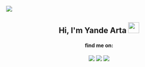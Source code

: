 ![](https://komarev.com/ghpvc/?username=yandearta&color=lightgrey)

<div align="center">
  <h2>Hi, I'm Yande Arta <img src="https://raw.githubusercontent.com/MartinHeinz/MartinHeinz/master/wave.gif" width="30px"></h2>
  <h4>find me on:</h4>
  <a href="https://facebook.com/yande.cc/" target="_blank" rel="noreferrer"><img src="https://img.shields.io/badge/Facebook-%231877F2.svg?style=for-the-badge&logo=Facebook&logoColor=white"></a>
  <a href="https://instagram.com/yande.cc/" target="_blank" rel="noreferrer"><img src="https://img.shields.io/badge/yande.cc-%23E4405F.svg?style=for-the-badge&logo=Instagram&logoColor=white"></a>
  <a href="https://twitter.com/yande_cc/" target="_blank" rel="noreferrer"><img src="https://img.shields.io/badge/yande__cc-%231DA1F2.svg?style=for-the-badge&logo=Twitter&logoColor=white"></a>
</div>
